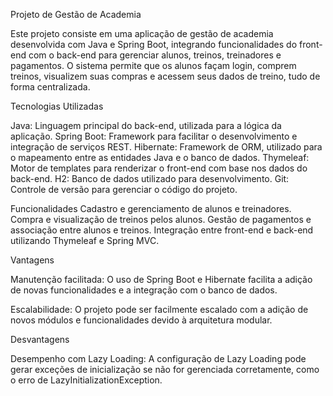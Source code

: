 Projeto de Gestão de Academia

Este projeto consiste em uma aplicação de gestão de academia desenvolvida com Java e Spring Boot, integrando funcionalidades do front-end com o back-end para gerenciar alunos, treinos, treinadores e pagamentos. O sistema permite que os alunos façam login, comprem treinos, visualizem suas compras e acessem seus dados de treino, tudo de forma centralizada.

Tecnologias Utilizadas

Java: Linguagem principal do back-end, utilizada para a lógica da aplicação.
Spring Boot: Framework para facilitar o desenvolvimento e integração de serviços REST.
Hibernate: Framework de ORM, utilizado para o mapeamento entre as entidades Java e o banco de dados.
Thymeleaf: Motor de templates para renderizar o front-end com base nos dados do back-end.
H2: Banco de dados utilizado para desenvolvimento.
Git: Controle de versão para gerenciar o código do projeto.

Funcionalidades
Cadastro e gerenciamento de alunos e treinadores.
Compra e visualização de treinos pelos alunos.
Gestão de pagamentos e associação entre alunos e treinos.
Integração entre front-end e back-end utilizando Thymeleaf e Spring MVC.

Vantagens

Manutenção facilitada: O uso de Spring Boot e Hibernate facilita a adição de novas funcionalidades e a integração com o banco de dados.


Escalabilidade: O projeto pode ser facilmente escalado com a adição de novos módulos e funcionalidades devido à arquitetura modular.

Desvantagens

Desempenho com Lazy Loading: A configuração de Lazy Loading pode gerar exceções de inicialização se não for gerenciada corretamente, como o erro de LazyInitializationException.
